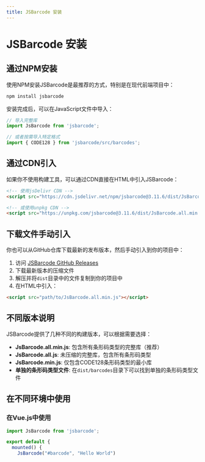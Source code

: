 ```yaml
---
title: JSBarcode 安装
---
```


# JSBarcode 安装

## 通过NPM安装

使用NPM安装JSBarcode是最推荐的方式，特别是在现代前端项目中：

```bash
npm install jsbarcode
```

安装完成后，可以在JavaScript文件中导入：

```javascript
// 导入完整库
import JsBarcode from 'jsbarcode';

// 或者按需导入特定格式
import { CODE128 } from 'jsbarcode/src/barcodes';
```

## 通过CDN引入

如果你不使用构建工具，可以通过CDN直接在HTML中引入JSBarcode：

```html
<!-- 使用jsDelivr CDN -->
<script src="https://cdn.jsdelivr.net/npm/jsbarcode@3.11.6/dist/JsBarcode.all.min.js"></script>

<!-- 或使用unpkg CDN -->
<script src="https://unpkg.com/jsbarcode@3.11.6/dist/JsBarcode.all.min.js"></script>
```

## 下载文件手动引入

你也可以从GitHub仓库下载最新的发布版本，然后手动引入到你的项目中：

1. 访问 [JSBarcode GitHub Releases](https://github.com/lindell/JsBarcode/releases)
2. 下载最新版本的压缩文件
3. 解压并将`dist`目录中的文件复制到你的项目中
4. 在HTML中引入：

```html
<script src="path/to/JsBarcode.all.min.js"></script>
```

## 不同版本说明

JSBarcode提供了几种不同的构建版本，可以根据需要选择：

- **JsBarcode.all.min.js**: 包含所有条形码类型的完整库（推荐）
- **JsBarcode.all.js**: 未压缩的完整库，包含所有条形码类型
- **JsBarcode.min.js**: 仅包含CODE128条形码类型的最小库
- **单独的条形码类型文件**: 在`dist/barcodes`目录下可以找到单独的条形码类型文件

## 在不同环境中使用

### 在Vue.js中使用

```javascript
import JsBarcode from 'jsbarcode';

export default {
  mounted() {
    JsBarcode("#barcode", "Hello World")